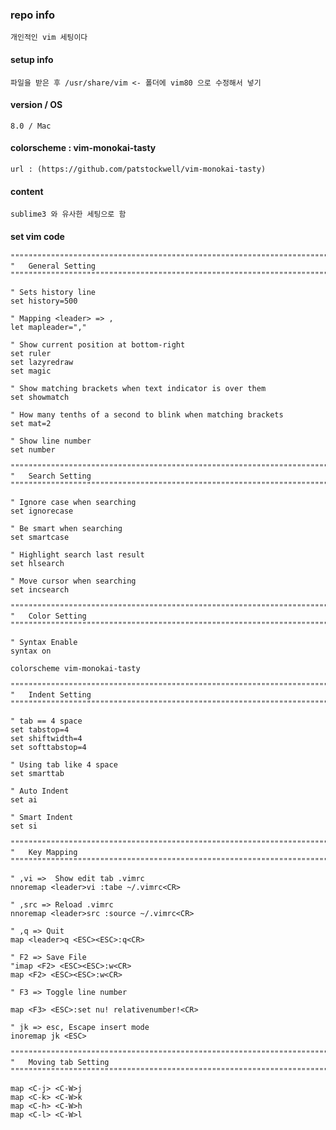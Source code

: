 ### repo info

    개인적인 vim 세팅이다 

#### setup info

    파일을 받은 후 /usr/share/vim <- 폴더에 vim80 으로 수정해서 넣기

#### version / OS

    8.0 / Mac

#### colorscheme : vim-monokai-tasty

    url : (https://github.com/patstockwell/vim-monokai-tasty)

#### content

    sublime3 와 유사한 세팅으로 함

#### set vim code

    """"""""""""""""""""""""""""""""""""""""""""""""""""""""""""""""""""""""
    "   General Setting
    """"""""""""""""""""""""""""""""""""""""""""""""""""""""""""""""""""""""
 
    " Sets history line
    set history=500
 
    " Mapping <leader> => ,
    let mapleader=","
 
    " Show current position at bottom-right
    set ruler
    set lazyredraw
    set magic
 
    " Show matching brackets when text indicator is over them
    set showmatch

    " How many tenths of a second to blink when matching brackets
    set mat=2

    " Show line number
    set number

    """"""""""""""""""""""""""""""""""""""""""""""""""""""""""""""""""""""""
    "   Search Setting
    """"""""""""""""""""""""""""""""""""""""""""""""""""""""""""""""""""""""

    " Ignore case when searching
    set ignorecase

    " Be smart when searching
    set smartcase

    " Highlight search last result
    set hlsearch

    " Move cursor when searching
    set incsearch

    """"""""""""""""""""""""""""""""""""""""""""""""""""""""""""""""""""""""
    "   Color Setting
    """"""""""""""""""""""""""""""""""""""""""""""""""""""""""""""""""""""""

    " Syntax Enable
    syntax on

    colorscheme vim-monokai-tasty

    """"""""""""""""""""""""""""""""""""""""""""""""""""""""""""""""""""""""
    "   Indent Setting
    """"""""""""""""""""""""""""""""""""""""""""""""""""""""""""""""""""""""

    " tab == 4 space
    set tabstop=4
    set shiftwidth=4
    set softtabstop=4

    " Using tab like 4 space
    set smarttab

    " Auto Indent
    set ai

    " Smart Indent
    set si

    """"""""""""""""""""""""""""""""""""""""""""""""""""""""""""""""""""""""
    "   Key Mapping
    """"""""""""""""""""""""""""""""""""""""""""""""""""""""""""""""""""""""

    " ,vi =>  Show edit tab .vimrc
    nnoremap <leader>vi :tabe ~/.vimrc<CR>

    " ,src => Reload .vimrc
    nnoremap <leader>src :source ~/.vimrc<CR>

    " ,q => Quit
    map <leader>q <ESC><ESC>:q<CR>

    " F2 => Save File
    "imap <F2> <ESC><ESC>:w<CR>
    map <F2> <ESC><ESC>:w<CR>

    " F3 => Toggle line number

    map <F3> <ESC>:set nu! relativenumber!<CR>

    " jk => esc, Escape insert mode
    inoremap jk <ESC>

    """"""""""""""""""""""""""""""""""""""""""""""""""""""""""""""""""""""""
    "   Moving tab Setting
    """"""""""""""""""""""""""""""""""""""""""""""""""""""""""""""""""""""""

    map <C-j> <C-W>j
    map <C-k> <C-W>k
    map <C-h> <C-W>h
    map <C-l> <C-W>l  
